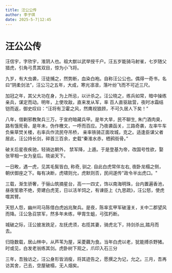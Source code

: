 ```yaml
---
title: 汪公公传
author: 李子琪
date: 2025-5-7|12:45
---
```

# 汪公公传

汪信宇，字欣宇，淮阴人也。祖大猷以武举授千户。汪五岁能骑马射雀，七岁随父猎虎，引角弓贯其双目，惊为小飞将。

九岁，有大虫袭，汪徒捕之，然势断，血染白袍。自称汪公公也。偶得一奇书，名曰“阴柔剑法”，汪公习之五年，大成，寒光凛凛，落叶纷飞而不可近三尺。

加冠之年，其父大功在身，为上所忌，以计杀之。汪公晓之，练兵如常，暗中操练亲兵，谋定而动。明年，上使攻敌，直来发从军，率
百人直驱敌营，夜时冰霜结铠而返，御史叹曰：“汪将有卫霍之风，然鹰视狼顾，不可久居人下矣！”

八年，借剿邪教聚兵三万，于宣府暗藏兵甲。是年大旱，民不聊生, 朱门酒肉臭，路有饿死骨。是年未，伪作檄文，一呼而百应。乃夜袭函关，三路奇袭，左率牛车负柴草焚关楼，右率兵作流民夺吊桥，
亲率铁骑正面攻城，克之。适逢臣谋父者居此，汪公持长剑，碎首三百余，史载“秦淮水赤，栖鸦街骨。”

破关后星夜疾驰，轻骑达朝外，
禁军降，上遁。于是登基为帝，改国号性欲，娶张宰相一女为皇后。晓谕天下。

一日畋，遇一虎，见其毛鬓皆白, 称奇, 驯之. 自此白虎常伴左右, 夜卧龙榻之侧，朝伏御座之下。每有决断，虎啸则允，虎默则否，民间遂传"政令半出虎口。"

三载，渐生骄奢，于骊山筑摘星台，高一一四丈，饰以南海明珠，台内置遍香池，昼夜笙歌不绝，旁建白虎芜，日以活羊饲之，有谏臣上《九思疏》，汪公怒，使虎噬其臂。

天怒人怨，幽州司马陈借白虎凶兆聚兵。是夜，陈率玄甲军破潼关，关中二郡望风而降。汪公急召禁军，然多年未练，甲胄生蛆，弓弦朽断。

城破之际，汪公披发跣足，左抚虎须，右揽其妻，骑虎北下，持剑杀出,踏月而去。

归隐数载，居山林中，从芦苇为屋，采菱藕为食。当年白虎以老，犹能搏杀野猪。时或见，白发老翁练其剑。虎卧树下观之，爪印入石三分

三年，吾独访之，汪公身形皆消瘦，将其迹告之，愿撰之为记，允之。三月，吾再访其舍，己去，空屋破榻，无人烟矣。

